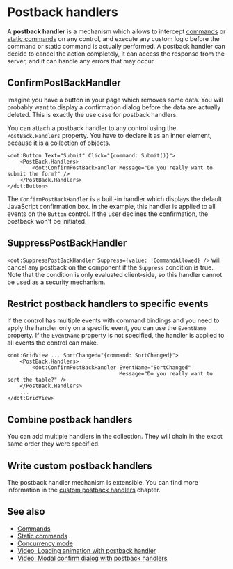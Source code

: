 # Postback handlers

A **postback handler** is a mechanism which allows to intercept [commands](commands) or [static commands](static-commands) on any control, and execute any custom logic before the command or static command is actually performed. A postback handler can decide to cancel the action completely, it can access the response from the server, and it can handle any errors that may occur.

## ConfirmPostBackHandler

Imagine you have a button in your page which removes some data. You will probably want to display a confirmation dialog before the data are actually deleted. This is exactly the use case for postback handlers.

You can attach a postback handler to any control using the `PostBack.Handlers` property. You have to declare it as an inner element, because it is a collection of objects. 

```DOTHTML
<dot:Button Text="Submit" Click="{command: Submit()}">
    <PostBack.Handlers>
        <dot:ConfirmPostBackHandler Message="Do you really want to submit the form?" />
    </PostBack.Handlers>
</dot:Button>
```

The `ConfirmPostBackHandler` is a built-in handler which displays the default JavaScript confirmation box. In the example, this handler is applied to all events on the `Button` control. If the user declines the confirmation, the postback won't be initiated.

## SuppressPostBackHandler

`<dot:SuppressPostBackHandler Suppress={value: !CommandAllowed} />` will cancel any postback on the component if the `Suppress` condition is true.
Note that the condition is only evaluated client-side, so this handler cannot be used as a security mechanism.

## Restrict postback handlers to specific events

If the control has multiple events with command bindings and you need to apply the handler only on a specific event, you can use the `EventName` property. 
If the `EventName` property is not specified, the handler is applied to all events the control can make.

```DOTHTML
<dot:GridView ... SortChanged="{command: SortChanged}">
    <PostBack.Handlers>
        <dot:ConfirmPostBackHandler EventName="SortChanged" 
                                    Message="Do you really want to sort the table?" />
    </PostBack.Handlers>
    ...
</dot:GridView>
```

## Combine postback handlers

You can add multiple handlers in the collection. They will chain in the exact same order they were specified.

## Write custom postback handlers

The postback handler mechanism is extensible. You can find more information in the [custom postback handlers](~/pages/concepts/control-development/custom-postback-handlers) chapter.

## See also

* [Commands](commands)
* [Static commands](static-commands)
* [Concurrency mode](concurrency-mode)
* [Video: Loading animation with postback handler](https://www.youtube.com/watch?v=EeHSMaIEUWA&ab_channel=DotVVM)
* [Video: Modal confirm dialog with postback handlers](https://www.youtube.com/watch?v=m0B5aTQCn1Y&ab_channel=DotVVM)

